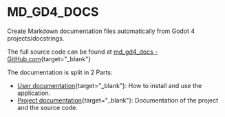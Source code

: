 # MD_GD4_DOCS

Create Markdown documentation files automatically from Godot 4 projects/docstrings.

The full source code can be found at [md_gd4_docs - GitHub.com](https://github.com/sbo-games-development/md_gd4_docs){target="_blank"}

The documentation is split in 2 Parts:

* [User documentation](userdoc/index.md){target="_blank"}: How to install and use the application.
* [Project documentation](src/index.md){target="_blank"}: Documentation of the project and the source code.

